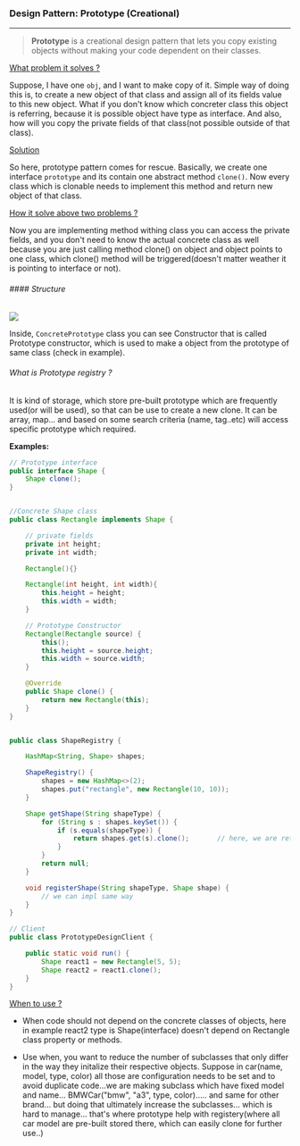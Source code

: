 ### Design Pattern: Prototype (Creational)

---

> **Prototype** is a creational design pattern that lets you copy existing objects without making your code dependent on their classes.

<u>What problem it solves ?</u>

Suppose, I have one `obj`, and I want to make copy of it. Simple way of doing this is, to create a new object of that class and assign all of its fields value to this new object. What if you don't know which concreter class this object is referring, because it is possible object have type as interface. And also, how will you copy the private fields of that class(not possible outside of that class). 

<u>Solution</u>

So here, prototype pattern comes for rescue. Basically, we create one interface `prototype` and its contain one abstract method `clone()`. Now every class which is clonable needs to implement this method and return new object of that class.  

<u>How it solve above two problems ? </u>

Now you are implementing method withing class you can access the private fields, and you don't need to know the actual concrete class as well because you are just calling method clone() on object and object points to one class, which clone() method will be triggered(doesn't matter weather it is pointing to interface or not).

###### #### Structure

![](/home/aatman/snap/marktext/9/.config/marktext/images/2024-10-03-21-13-01-image.png)

Inside, `ConcretePrototype` class you can see Constructor that is called Prototype constructor, which is used to make a object from the prototype of same class (check in example). 

###### What is Prototype registry ?

It is kind of storage, which store pre-built prototype which are frequently used(or will be used), so that can be use to create a new clone. It can be array, map... and based on some search criteria (name, tag..etc) will access specific prototype which required. 

**Examples:**

```java
// Prototype interface
public interface Shape {
    Shape clone();
}


//Concrete Shape class
public class Rectangle implements Shape {

    // private fields
    private int height;
    private int width;

    Rectangle(){}

    Rectangle(int height, int width){
        this.height = height;
        this.width = width;
    }

    // Prototype Constructor
    Rectangle(Rectangle source) {
        this();
        this.height = source.height;
        this.width = source.width;
    }

    @Override
    public Shape clone() {
        return new Rectangle(this);
    }
}


public class ShapeRegistry {

    HashMap<String, Shape> shapes;

    ShapeRegistry() {
        shapes = new HashMap<>(2);
        shapes.put("rectangle", new Rectangle(10, 10));
    }

    Shape getShape(String shapeType) {
        for (String s : shapes.keySet()) {
            if (s.equals(shapeType)) {
                return shapes.get(s).clone();       // here, we are returning a clone object of that shape.
            }
        }
        return null;
    }

    void registerShape(String shapeType, Shape shape) {
        // we can impl same way
    }
}

// Client
public class PrototypeDesignClient {

    public static void run() {
        Shape react1 = new Rectangle(5, 5);
        Shape react2 = react1.clone();
    }
}
```

<u>When to use ?</u>

- When code should not depend on the concrete classes of objects, here in example react2 type is Shape(interface) doesn't depend on Rectangle class property or methods. 

- Use when, you want to reduce the number of subclasses that only differ in the way they initalize their respective objects. Suppose in car(name, model, type, color) all those are configuration needs to be set and to avoid duplicate code...we are making subclass which have fixed model and name... BMWCar("bmw", "a3", type, color)..... and same for other brand... but doing that ultimately increase the subclasses... which is hard to manage... that's where prototype help with registery(where all car model are pre-built stored there, which can easily clone for further use..)
